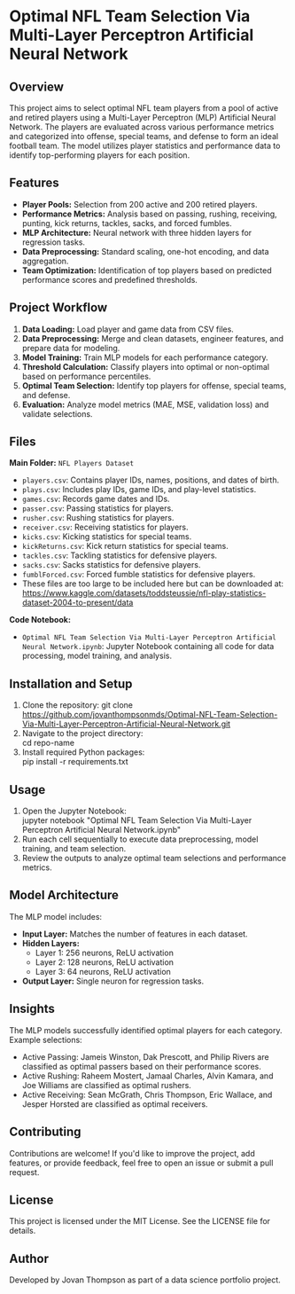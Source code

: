 # Optimal NFL Team Selection Via Multi-Layer Perceptron Artificial Neural Network

## Overview
This project aims to select optimal NFL team players from a pool of active and retired players using a Multi-Layer Perceptron (MLP) Artificial Neural Network. The players are evaluated across various performance metrics and categorized into offense, special teams, and defense to form an ideal football team. The model utilizes player statistics and performance data to identify top-performing players for each position.

## Features
- **Player Pools:** Selection from 200 active and 200 retired players.
- **Performance Metrics:** Analysis based on passing, rushing, receiving, punting, kick returns, tackles, sacks, and forced fumbles.
- **MLP Architecture:** Neural network with three hidden layers for regression tasks.
- **Data Preprocessing:** Standard scaling, one-hot encoding, and data aggregation.
- **Team Optimization:** Identification of top players based on predicted performance scores and predefined thresholds.

## Project Workflow
1. **Data Loading:** Load player and game data from CSV files.
2. **Data Preprocessing:** Merge and clean datasets, engineer features, and prepare data for modeling.
3. **Model Training:** Train MLP models for each performance category.
4. **Threshold Calculation:** Classify players into optimal or non-optimal based on performance percentiles.
5. **Optimal Team Selection:** Identify top players for offense, special teams, and defense.
6. **Evaluation:** Analyze model metrics (MAE, MSE, validation loss) and validate selections.

## Files

**Main Folder:** `NFL Players Dataset`
- `players.csv`: Contains player IDs, names, positions, and dates of birth.
- `plays.csv`: Includes play IDs, game IDs, and play-level statistics.
- `games.csv`: Records game dates and IDs.
- `passer.csv`: Passing statistics for players.
- `rusher.csv`: Rushing statistics for players.
- `receiver.csv`: Receiving statistics for players.
- `kicks.csv`: Kicking statistics for special teams.
- `kickReturns.csv`: Kick return statistics for special teams.
- `tackles.csv`: Tackling statistics for defensive players.
- `sacks.csv`: Sacks statistics for defensive players.
- `fumblForced.csv`: Forced fumble statistics for defensive players.
-  These files are too large to be included here but can be downloaded at: https://www.kaggle.com/datasets/toddsteussie/nfl-play-statistics-dataset-2004-to-present/data

**Code Notebook:**
- `Optimal NFL Team Selection Via Multi-Layer Perceptron Artificial Neural Network.ipynb`: Jupyter Notebook containing all code for data processing, model training, and analysis.

## Installation and Setup
1. Clone the repository:
   git clone https://github.com/jovanthompsonmds/Optimal-NFL-Team-Selection-Via-Multi-Layer-Perceptron-Artificial-Neural-Network.git   
2. Navigate to the project directory:   
   cd repo-name
3. Install required Python packages:   
   pip install -r requirements.txt
   
## Usage
1. Open the Jupyter Notebook:   
   jupyter notebook "Optimal NFL Team Selection Via Multi-Layer Perceptron Artificial Neural Network.ipynb"   
2. Run each cell sequentially to execute data preprocessing, model training, and team selection.
3. Review the outputs to analyze optimal team selections and performance metrics.

## Model Architecture
The MLP model includes:
- **Input Layer:** Matches the number of features in each dataset.
- **Hidden Layers:**
  - Layer 1: 256 neurons, ReLU activation
  - Layer 2: 128 neurons, ReLU activation
  - Layer 3: 64 neurons, ReLU activation
- **Output Layer:** Single neuron for regression tasks.

## Insights
The MLP models successfully identified optimal players for each category. Example selections:
- Active Passing: Jameis Winston, Dak Prescott, and Philip Rivers are classified as optimal passers based on their performance scores.
- Active Rushing: Raheem Mostert, Jamaal Charles, Alvin Kamara, and Joe Williams are classified as optimal rushers.
- Active Receiving: Sean McGrath, Chris Thompson, Eric Wallace, and Jesper Horsted are classified as optimal receivers.

## Contributing
Contributions are welcome! If you'd like to improve the project, add features, or provide feedback, feel free to open an issue or submit a pull request.

## License
This project is licensed under the MIT License. See the LICENSE file for details.

## Author
Developed by Jovan Thompson as part of a data science portfolio project.
